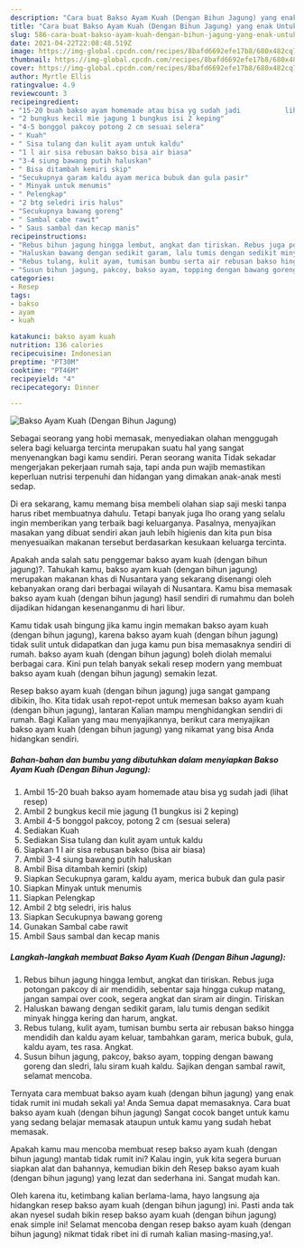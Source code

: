 ```yaml
---
description: "Cara buat Bakso Ayam Kuah (Dengan Bihun Jagung) yang enak Untuk Jualan"
title: "Cara buat Bakso Ayam Kuah (Dengan Bihun Jagung) yang enak Untuk Jualan"
slug: 586-cara-buat-bakso-ayam-kuah-dengan-bihun-jagung-yang-enak-untuk-jualan
date: 2021-04-22T22:08:48.519Z
image: https://img-global.cpcdn.com/recipes/8bafd6692efe17b8/680x482cq70/bakso-ayam-kuah-dengan-bihun-jagung-foto-resep-utama.jpg
thumbnail: https://img-global.cpcdn.com/recipes/8bafd6692efe17b8/680x482cq70/bakso-ayam-kuah-dengan-bihun-jagung-foto-resep-utama.jpg
cover: https://img-global.cpcdn.com/recipes/8bafd6692efe17b8/680x482cq70/bakso-ayam-kuah-dengan-bihun-jagung-foto-resep-utama.jpg
author: Myrtle Ellis
ratingvalue: 4.9
reviewcount: 3
recipeingredient:
- "15-20 buah bakso ayam homemade atau bisa yg sudah jadi           lihat resep"
- "2 bungkus kecil mie jagung 1 bungkus isi 2 keping"
- "4-5 bonggol pakcoy potong 2 cm sesuai selera"
- " Kuah"
- " Sisa tulang dan kulit ayam untuk kaldu"
- "1 l air sisa rebusan bakso bisa air biasa"
- "3-4 siung bawang putih haluskan"
- " Bisa ditambah kemiri skip"
- "Secukupnya garam kaldu ayam merica bubuk dan gula pasir"
- " Minyak untuk menumis"
- " Pelengkap"
- "2 btg seledri iris halus"
- "Secukupnya bawang goreng"
- " Sambal cabe rawit"
- " Saus sambal dan kecap manis"
recipeinstructions:
- "Rebus bihun jagung hingga lembut, angkat dan tiriskan. Rebus juga potongan pakcoy di air mendidih, sebentar saja hingga cukup matang, jangan sampai over cook, segera angkat dan siram air dingin. Tiriskan"
- "Haluskan bawang dengan sedikit garam, lalu tumis dengan sedikit minyak hingga kering dan harum, angkat."
- "Rebus tulang, kulit ayam, tumisan bumbu serta air rebusan bakso hingga mendidih dan kaldu ayam keluar, tambahkan garam, merica bubuk, gula, kaldu ayam, tes rasa. Angkat."
- "Susun bihun jagung, pakcoy, bakso ayam, topping dengan bawang goreng dan sledri, lalu siram kuah kaldu. Sajikan dengan sambal rawit, selamat mencoba."
categories:
- Resep
tags:
- bakso
- ayam
- kuah

katakunci: bakso ayam kuah 
nutrition: 136 calories
recipecuisine: Indonesian
preptime: "PT30M"
cooktime: "PT46M"
recipeyield: "4"
recipecategory: Dinner

---
```



![Bakso Ayam Kuah (Dengan Bihun Jagung)](https://img-global.cpcdn.com/recipes/8bafd6692efe17b8/680x482cq70/bakso-ayam-kuah-dengan-bihun-jagung-foto-resep-utama.jpg)

Sebagai seorang yang hobi memasak, menyediakan olahan menggugah selera bagi keluarga tercinta merupakan suatu hal yang sangat menyenangkan bagi kamu sendiri. Peran seorang  wanita Tidak sekadar mengerjakan pekerjaan rumah saja, tapi anda pun wajib memastikan keperluan nutrisi terpenuhi dan hidangan yang dimakan anak-anak mesti sedap.

Di era  sekarang, kamu memang bisa membeli olahan siap saji meski tanpa harus ribet membuatnya dahulu. Tetapi banyak juga lho orang yang selalu ingin memberikan yang terbaik bagi keluarganya. Pasalnya, menyajikan masakan yang dibuat sendiri akan jauh lebih higienis dan kita pun bisa menyesuaikan makanan tersebut berdasarkan kesukaan keluarga tercinta. 



Apakah anda salah satu penggemar bakso ayam kuah (dengan bihun jagung)?. Tahukah kamu, bakso ayam kuah (dengan bihun jagung) merupakan makanan khas di Nusantara yang sekarang disenangi oleh kebanyakan orang dari berbagai wilayah di Nusantara. Kamu bisa memasak bakso ayam kuah (dengan bihun jagung) hasil sendiri di rumahmu dan boleh dijadikan hidangan kesenanganmu di hari libur.

Kamu tidak usah bingung jika kamu ingin memakan bakso ayam kuah (dengan bihun jagung), karena bakso ayam kuah (dengan bihun jagung) tidak sulit untuk didapatkan dan juga kamu pun bisa memasaknya sendiri di rumah. bakso ayam kuah (dengan bihun jagung) boleh diolah memalui berbagai cara. Kini pun telah banyak sekali resep modern yang membuat bakso ayam kuah (dengan bihun jagung) semakin lezat.

Resep bakso ayam kuah (dengan bihun jagung) juga sangat gampang dibikin, lho. Kita tidak usah repot-repot untuk memesan bakso ayam kuah (dengan bihun jagung), lantaran Kalian mampu menghidangkan sendiri di rumah. Bagi Kalian yang mau menyajikannya, berikut cara menyajikan bakso ayam kuah (dengan bihun jagung) yang nikamat yang bisa Anda hidangkan sendiri.

<!--inarticleads1-->

##### Bahan-bahan dan bumbu yang dibutuhkan dalam menyiapkan Bakso Ayam Kuah (Dengan Bihun Jagung):

1. Ambil 15-20 buah bakso ayam homemade atau bisa yg sudah jadi           (lihat resep)
1. Ambil 2 bungkus kecil mie jagung (1 bungkus isi 2 keping)
1. Ambil 4-5 bonggol pakcoy, potong 2 cm (sesuai selera)
1. Sediakan  Kuah
1. Sediakan  Sisa tulang dan kulit ayam untuk kaldu
1. Siapkan 1 l air sisa rebusan bakso (bisa air biasa)
1. Ambil 3-4 siung bawang putih haluskan
1. Ambil  Bisa ditambah kemiri (skip)
1. Siapkan Secukupnya garam, kaldu ayam, merica bubuk dan gula pasir
1. Siapkan  Minyak untuk menumis
1. Siapkan  Pelengkap
1. Ambil 2 btg seledri, iris halus
1. Siapkan Secukupnya bawang goreng
1. Gunakan  Sambal cabe rawit
1. Ambil  Saus sambal dan kecap manis




<!--inarticleads2-->

##### Langkah-langkah membuat Bakso Ayam Kuah (Dengan Bihun Jagung):

1. Rebus bihun jagung hingga lembut, angkat dan tiriskan. Rebus juga potongan pakcoy di air mendidih, sebentar saja hingga cukup matang, jangan sampai over cook, segera angkat dan siram air dingin. Tiriskan
1. Haluskan bawang dengan sedikit garam, lalu tumis dengan sedikit minyak hingga kering dan harum, angkat.
1. Rebus tulang, kulit ayam, tumisan bumbu serta air rebusan bakso hingga mendidih dan kaldu ayam keluar, tambahkan garam, merica bubuk, gula, kaldu ayam, tes rasa. Angkat.
1. Susun bihun jagung, pakcoy, bakso ayam, topping dengan bawang goreng dan sledri, lalu siram kuah kaldu. Sajikan dengan sambal rawit, selamat mencoba.




Ternyata cara membuat bakso ayam kuah (dengan bihun jagung) yang enak tidak rumit ini mudah sekali ya! Anda Semua dapat memasaknya. Cara buat bakso ayam kuah (dengan bihun jagung) Sangat cocok banget untuk kamu yang sedang belajar memasak ataupun untuk kamu yang sudah hebat memasak.

Apakah kamu mau mencoba membuat resep bakso ayam kuah (dengan bihun jagung) mantab tidak rumit ini? Kalau ingin, yuk kita segera buruan siapkan alat dan bahannya, kemudian bikin deh Resep bakso ayam kuah (dengan bihun jagung) yang lezat dan sederhana ini. Sangat mudah kan. 

Oleh karena itu, ketimbang kalian berlama-lama, hayo langsung aja hidangkan resep bakso ayam kuah (dengan bihun jagung) ini. Pasti anda tak akan nyesel sudah bikin resep bakso ayam kuah (dengan bihun jagung) enak simple ini! Selamat mencoba dengan resep bakso ayam kuah (dengan bihun jagung) nikmat tidak ribet ini di rumah kalian masing-masing,ya!.

